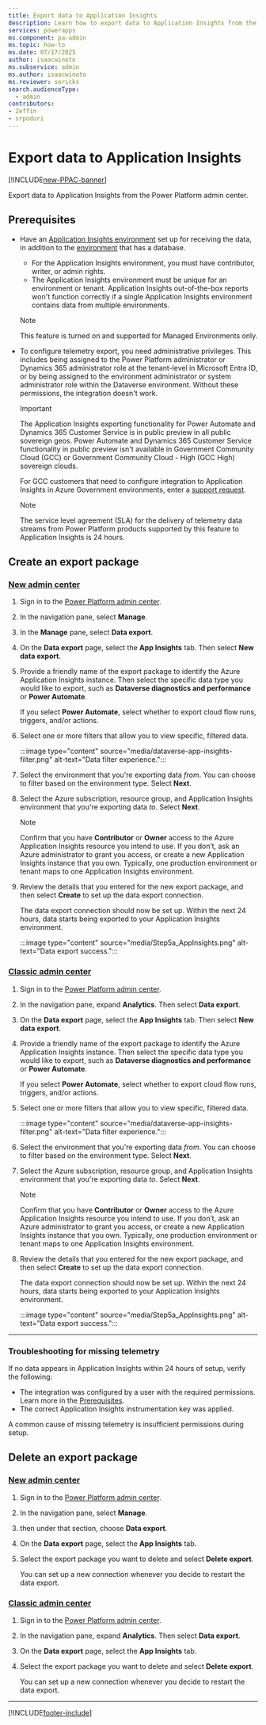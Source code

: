 ```yaml
---
title: Export data to Application Insights 
description: Learn how to export data to Application Insights from the Power Platform admin center.
services: powerapps
ms.component: pa-admin
ms.topic: how-to
ms.date: 07/17/2025
author: isaacwinoto 
ms.subservice: admin
ms.author: isaacwinoto
ms.reviewer: sericks
search.audienceType: 
  - admin
contributors:
- Zeffin
- srpoduri 
---
```


# Export data to Application Insights 

[!INCLUDE[new-PPAC-banner](~/includes/new-PPAC-banner.md)]

Export data to Application Insights from the Power Platform admin center.

## Prerequisites

- Have an [Application Insights environment](/azure/azure-monitor/app/create-workspace-resource) set up for receiving the data, in addition to the [environment](environments-overview.md) that has a database.
  
   - For the Application Insights environment, you must have contributor, writer, or admin rights.
   - The Application Insights environment must be unique for an environment or tenant. Application Insights out-of-the-box reports won't function correctly if a single Application Insights environment contains data from multiple environments.

   > [!NOTE]
   > This feature is turned on and supported for Managed Environments only.

- To configure telemetry export, you need administrative privileges. This includes being assigned to the Power Platform administrator or Dynamics 365 administrator role at the tenant-level in Microsoft Entra ID, or by being assigned to the environment administrator or system administrator role within the Dataverse environment. Without these permissions, the integration doesn't work.
  
    > [!IMPORTANT] 
    > The Application Insights exporting functionality for Power Automate and Dynamics 365 Customer Service is in public preview in all public sovereign geos.  Power Automate and Dynamics 365 Customer Service functionality in public preview isn't available in Government Community Cloud (GCC) or Government Community Cloud - High (GCC High) sovereign clouds.
    >
    >
    > For GCC customers that need to configure integration to Application Insights in Azure Government environments, enter a [support request](support-overview.md).

    > [!NOTE]
    > The service level agreement (SLA) for the delivery of telemetry data streams from Power Platform products supported by this feature to Application Insights is 24 hours.

## Create an export package

### [New admin center](#tab/new)
1. Sign in to the [Power Platform admin center](https://admin.powerplatform.microsoft.com).
1. In the navigation pane, select **Manage**.
1. In the **Manage** pane, select **Data export**.

1. On the **Data export** page, select the **App Insights** tab. Then select **New data export**.

1. Provide a friendly name of the export package to identify the Azure Application Insights instance. Then select the specific data type you would like to export, such as **Dataverse diagnostics and performance** or **Power Automate**.
   
   If you select **Power Automate**, select whether to export cloud flow runs, triggers, and/or actions.

1. Select one or more filters that allow you to view specific, filtered data.
   
   :::image type="content" source="media/dataverse-app-insights-filter.png" alt-text="Data filter experience.":::
   
1. Select the environment that you're exporting data _from_. You can choose to filter based on the environment type. Select **Next**.

1. Select the Azure subscription, resource group, and Application Insights environment that you're exporting data _to_. Select **Next**.

    > [!NOTE]
    > Confirm that you have **Contributor** or **Owner** access to the Azure Application Insights resource you intend to use. If you don’t, ask an Azure administrator to grant you access, or create a new Application Insights instance that you own. Typically, one production environment or tenant maps to one Application Insights environment.

1. Review the details that you entered for the new export package, and then select **Create** to set up the data export connection. 

   The data export connection should now be set up. Within the next 24 hours, data starts being exported to your Application Insights environment.

   :::image type="content" source="media/Step5a_AppInsights.png" alt-text="Data export success.":::

### [Classic admin center](#tab/classic)
1. Sign in to the [Power Platform admin center](https://admin.powerplatform.microsoft.com).
1. In the navigation pane, expand **Analytics**. Then select **Data export**.
1. On the **Data export** page, select the **App Insights** tab. Then select **New data export**.

1. Provide a friendly name of the export package to identify the Azure Application Insights instance. Then select the specific data type you would like to export, such as **Dataverse diagnostics and performance** or **Power Automate**.
   
   If you select **Power Automate**, select whether to export cloud flow runs, triggers, and/or actions.

1. Select one or more filters that allow you to view specific, filtered data.
   
   :::image type="content" source="media/dataverse-app-insights-filter.png" alt-text="Data filter experience.":::
   
1. Select the environment that you're exporting data _from_. You can choose to filter based on the environment type. Select **Next**.

1. Select the Azure subscription, resource group, and Application Insights environment that you're exporting data _to_. Select **Next**.

    > [!NOTE]
    > Confirm that you have **Contributor** or **Owner** access to the Azure Application Insights resource you intend to use. If you don’t, ask an Azure administrator to grant you access, or create a new Application Insights instance that you own. Typically, one production environment or tenant maps to one Application Insights environment.

1. Review the details that you entered for the new export package, and then select **Create** to set up the data export connection. 

   The data export connection should now be set up. Within the next 24 hours, data starts being exported to your Application Insights environment.

   :::image type="content" source="media/Step5a_AppInsights.png" alt-text="Data export success.":::
---



### Troubleshooting for missing telemetry 
If no data appears in Application Insights within 24 hours of setup, verify the following:

- The integration was configured by a user with the required permissions. Learn more in the [Prerequisites](#prerequisites).
- The correct Application Insights instrumentation key was applied.

A common cause of missing telemetry is insufficient permissions during setup.

## Delete an export package

### [New admin center](#tab/new)
1. Sign in to the [Power Platform admin center](https://admin.powerplatform.microsoft.com).
1. In the navigation pane, select **Manage**.
1. then under that section, choose **Data export**.

1. On the **Data export** page, select the **App Insights** tab. 

1. Select the export package you want to delete and select **Delete export**.

   You can set up a new connection whenever you decide to restart the data export.

### [Classic admin center](#tab/classic)
1. Sign in to the [Power Platform admin center](https://admin.powerplatform.microsoft.com).
1. In the navigation pane, expand **Analytics**. Then select **Data export**.
1. On the **Data export** page, select the **App Insights** tab. 
1. Select the export package you want to delete and select **Delete export**.

   You can set up a new connection whenever you decide to restart the data export.

---

[!INCLUDE[footer-include](../includes/footer-banner.md)]
